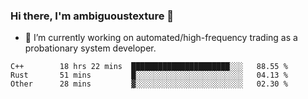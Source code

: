 ### Hi there, I'm ambiguoustexture 👋

<!--
**ambiguoustexture/ambiguoustexture** is a ✨ _special_ ✨ repository because its `README.md` (this file) appears on your GitHub profile.

Here are some ideas to get you started:
-->
- 🔭 I’m currently working on automated/high-frequency trading as a probationary system developer.
<!--START_SECTION:waka-->

```text
C++        18 hrs 22 mins  ██████████████████████░░░   88.55 %
Rust       51 mins         █░░░░░░░░░░░░░░░░░░░░░░░░   04.13 %
Other      28 mins         ▓░░░░░░░░░░░░░░░░░░░░░░░░   02.30 %
```

<!--END_SECTION:waka-->
